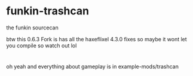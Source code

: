 # funkin-trashcan
the funkin sourcecan

btw this 0.6.3 Fork is has all the haxeflixel 4.3.0 fixes so maybe it wont let you compile so watch out lol


#  
oh yeah and everything about gameplay is in example-mods/trashcan
